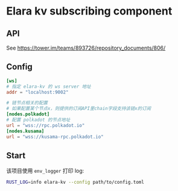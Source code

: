 # Elara kv subscribing component

## API

See <https://tower.im/teams/893726/repository_documents/806/>

## Config

```toml
[ws]
# 指定 elara-kv 的 ws server 地址
addr = "localhost:9002"

# 链节点相关的配置
# 如果配置某个节点x，则提供的订阅API里chain字段支持该链x的订阅
[nodes.polkadot]
# 配置 polkadot 的节点地址
url = "wss://rpc.polkadot.io"
[nodes.kusama]
url = "wss://kusama-rpc.polkadot.io"
```

## Start

该项目使用 `env_logger` 打印 log:

```bash
RUST_LOG=info elara-kv --config path/to/config.toml
```

